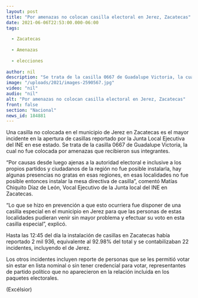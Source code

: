```yaml
---
layout: post
title: "Por amenazas no colocan casilla electoral en Jerez, Zacatecas"
date: 2021-06-06T22:53:00.000-06:00
tags:
  
  - Zacatecas
  
  - Amenazas
  
  - elecciones
  
author: nil
description: "Se trata de la casilla 0667 de Guadalupe Victoria, la cual no fue colocada por amenazas que recibieron los funcionarios de casilla"
image: "/uploads/2021/images-2590567.jpg"
video: "nil"
audio: "nil"
alt: "Por amenazas no colocan casilla electoral en Jerez, Zacatecas"
front: false
section: "Nacional"
news_id: 184881
---
```


Una casilla no colocada en el municipio de Jerez en Zacatecas es el mayor incidente en la apertura de casillas reportado por la Junta Local Ejecutiva del INE en ese estado. Se trata de la casilla 0667 de Guadalupe Victoria, la cual no fue colocada por amenazas que recibieron sus integrantes.

“Por causas desde luego ajenas a la autoridad electoral e inclusive a los propios partidos y ciudadanos de la región no fue posible instalarla, hay algunas presencias no gratas en esas regiones, en esas localidades no fue posible entonces instalar la mesa directiva de casilla”, comentó Matías Chiquito Díaz de León, Vocal Ejecutivo de la Junta local del INE en Zacatecas.

“Lo que se hizo en prevención a que esto ocurriera fue disponer de una casilla especial en el municipio en Jerez para que las personas de estas localidades pudieran venir sin mayor problema y efectuar su voto en esta casilla especial”, explicó.

Hasta las 12:45 del día la instalación de casillas en Zacatecas había reportado 2 mil 936, equivalente al 92.98% del total y se contabilizaban 22 incidentes, incluyendo el de Jerez.

Los otros incidentes incluyen reporte de personas que se les permitió votar sin estar en lista nominal o sin tener credencial para votar, representantes de partido político que no aparecieron en la relación incluida en los paquetes electorales.

(Excélsior) 